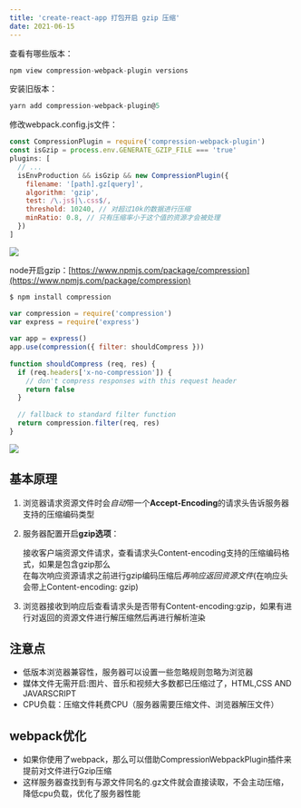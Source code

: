```yaml
---
title: 'create-react-app 打包开启 gzip 压缩'
date: 2021-06-15
---   
```

查看有哪些版本：

```javascript
npm view compression-webpack-plugin versions
```

安装旧版本：

```javascript
yarn add compression-webpack-plugin@5
```

修改webpack.config.js文件：

```javascript
const CompressionPlugin = require('compression-webpack-plugin')
const isGzip = process.env.GENERATE_GZIP_FILE === 'true'
plugins: [
  // ...
  isEnvProduction && isGzip && new CompressionPlugin({
    filename: '[path].gz[query]',
    algorithm: 'gzip',
    test: /\.js$|\.css$/,
    threshold: 10240, // 对超过10k的数据进行压缩
    minRatio: 0.8, // 只有压缩率小于这个值的资源才会被处理
  })
]
```

![](https://img-blog.csdnimg.cn/2021061515460922.png?x-oss-processimage/watermark,type_ZmFuZ3poZW5naGVpdGk,shadow_10,text_aHR0cHM6Ly9ibG9nLmNzZG4ubmV0L3h1dG9uZ2Jhbw,size_16,color_FFFFFF,t_70)

node开启gzip：[https://www.npmjs.com/package/compression](https://www.npmjs.com/package/compression)

```javascript
$ npm install compression
```

```javascript
var compression = require('compression')
var express = require('express')
 
var app = express()
app.use(compression({ filter: shouldCompress }))
 
function shouldCompress (req, res) {
  if (req.headers['x-no-compression']) {
    // don't compress responses with this request header
    return false
  }
 
  // fallback to standard filter function
  return compression.filter(req, res)
}
```

![](https://img-blog.csdnimg.cn/2021061515522272.png?x-oss-processimage/watermark,type_ZmFuZ3poZW5naGVpdGk,shadow_10,text_aHR0cHM6Ly9ibG9nLmNzZG4ubmV0L3h1dG9uZ2Jhbw,size_16,color_FFFFFF,t_70)

## 基本原理

1. 浏览器请求资源文件时会*自动*带一个**Accept-Encoding**的请求头告诉服务器支持的压缩编码类型

2. 服务器配置开启**gzip选项**：

   接收客户端资源文件请求，查看请求头Content-encoding支持的压缩编码格式，如果是包含gzip那么  
在每次响应资源请求之前进行gzip编码压缩后*再响应返回资源文件*(在响应头会带上Content-encoding: gzip)

3. 浏览器接收到响应后查看请求头是否带有Content-encoding:gzip，如果有进行对返回的资源文件进行解压缩然后再进行解析渲染

## 注意点

* 低版本浏览器兼容性，服务器可以设置一些忽略规则忽略为浏览器
* 媒体文件无需开启:图片、音乐和视频大多数都已压缩过了，HTML,CSS AND JAVARSCRIPT
* CPU负载：压缩文件耗费CPU（服务器需要压缩文件、浏览器解压文件）

## webpack优化

* 如果你使用了webpack，那么可以借助CompressionWebpackPlugin插件来提前对文件进行Gzip压缩
* 这样服务器查找到有与源文件同名的.gz文件就会直接读取，不会主动压缩，降低cpu负载，优化了服务器性能